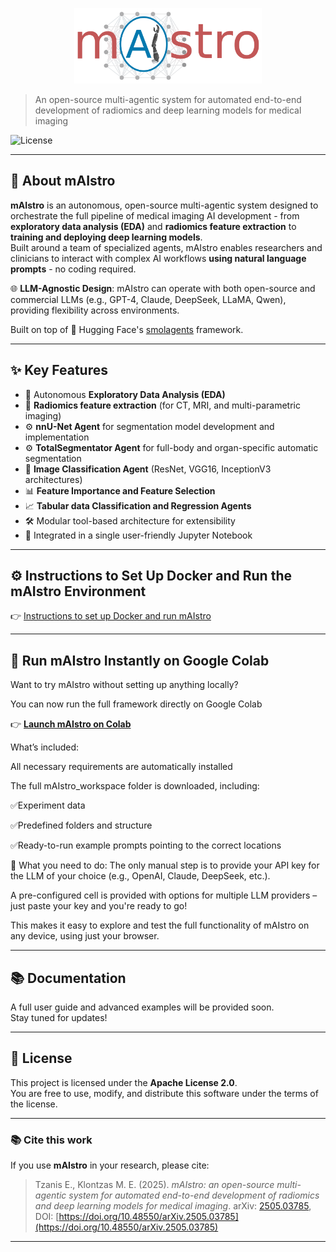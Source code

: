 <p align="center">
  <img src="mAIstro_logo.png" alt="mAIstro Logo" width="300"/>
</p>

> An open-source multi-agentic system for automated end-to-end development of radiomics and deep learning models for medical imaging

![License](https://img.shields.io/badge/License-Apache%202.0-blue.svg)

---

## 🚀 About mAIstro
**mAIstro** is an autonomous, open-source multi-agentic system designed to orchestrate the full pipeline of medical imaging AI development - from **exploratory data analysis (EDA)** and **radiomics feature extraction** to **training and deploying deep learning models**.  
Built around a team of specialized agents, mAIstro enables researchers and clinicians to interact with complex AI workflows **using natural language prompts** - no coding required.

🌐 **LLM-Agnostic Design**: mAIstro can operate with both open-source and commercial LLMs (e.g., GPT-4, Claude, DeepSeek, LLaMA, Qwen), providing flexibility across environments.

Built on top of 🤗 Hugging Face's [smolagents](https://github.com/huggingface/smolagents) framework.

---

## ✨  Key Features
- 🔎 Autonomous **Exploratory Data Analysis (EDA)**
- 🧬 **Radiomics feature extraction** (for CT, MRI, and multi-parametric imaging)
- ⚙️ **nnU-Net Agent** for segmentation model development and implementation
- ⚙️ **TotalSegmentator Agent** for full-body and organ-specific automatic segmentation
- 🩻 **Image Classification Agent** (ResNet, VGG16, InceptionV3 architectures)
- 📊 **Feature Importance and Feature Selection**
- 📈 **Tabular data Classification and Regression Agents**
- 🛠️ Modular tool-based architecture for extensibility
- 🧾 Integrated in a single user-friendly Jupyter Notebook

---

## ⚙️ Instructions to Set Up Docker and Run the mAIstro Environment

👉 [Instructions to set up Docker and run mAIstro](./install_mAIstro_env.md)

---
## 🔗 Run mAIstro Instantly on Google Colab

Want to try mAIstro without setting up anything locally?

You can now run the full framework directly on Google Colab

👉 [**Launch mAIstro on Colab**](https://colab.research.google.com/drive/1aXNwh9hT9txLIiPetAtIed0_lYiCE3Wv?usp=sharing)

What’s included:

All necessary requirements are automatically installed

The full mAIstro_workspace folder is downloaded, including:

  ✅Experiment data

  ✅Predefined folders and structure

  ✅Ready-to-run example prompts pointing to the correct locations

🔐 What you need to do:
The only manual step is to provide your API key for the LLM of your choice (e.g., OpenAI, Claude, DeepSeek, etc.).

A pre-configured cell is provided with options for multiple LLM providers – just paste your key and you're ready to go!

This makes it easy to explore and test the full functionality of mAIstro on any device, using just your browser.

---

## 📚 Documentation
A full user guide and advanced examples will be provided soon.  
Stay tuned for updates!

---

## 📄 License

This project is licensed under the **Apache License 2.0**.  
You are free to use, modify, and distribute this software under the terms of the license.

---

### 📚 Cite this work

If you use **mAIstro** in your research, please cite:

>Tzanis E., Klontzas M. E. (2025). *mAIstro: an open-source multi-agentic system for automated end-to-end development of radiomics and deep learning models for medical imaging*. arXiv: [2505.03785](https://arxiv.org/abs/2505.03785), DOI: [https://doi.org/10.48550/arXiv.2505.03785](https://doi.org/10.48550/arXiv.2505.03785)

---

